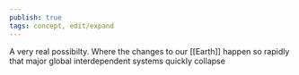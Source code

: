 ```yaml
---
publish: true
tags: concept, edit/expand
---
```

A very real possibilty. Where the changes to our [[Earth]] happen so rapidly that major global interdependent systems quickly collapse 

